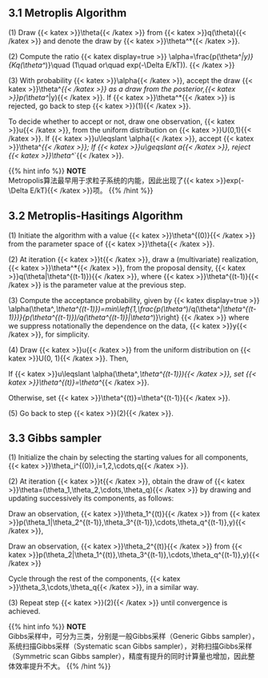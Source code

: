 ## 3.1 Metroplis Algorithm

$(1)$ Draw {{< katex >}}\theta{{< /katex >}} from {{< katex >}}q(\theta){{< /katex >}} and denote the draw by {{< katex >}}\theta^*{{< /katex >}}.

$(2)$ Compute the ratio 
{{< katex display=true >}}
\alpha=\frac{p(\theta^*|y)}{Kq(\theta^*)}\quad (1\quad or\quad exp(-\Delta E/kT)).
{{< /katex >}}

$(3)$ With probability {{< katex >}}\alpha{{< /katex >}}, accept the draw {{< katex >}}\theta^*{{< /katex >}} as a draw from the posterior,{{< katex >}}p(\theta^*|y){{< /katex >}}. If {{< katex >}}\theta^*{{< /katex >}} is rejected, go back to step {{< katex >}}(1){{< /katex >}}. 

To decide whether to accept or not, draw one observation, {{< katex >}}u{{< /katex >}}, from the uniform distribution on {{< katex >}}U(0,1){{< /katex >}}. If {{< katex >}}u\leqslant \alpha{{< /katex >}}, accept {{< katex >}}\theta^*{{< /katex >}}; If {{< katex >}}u\geqslant a{{< /katex >}}, reject {{< katex >}}\theta^*`{{< /katex >}}.

{{% hint info %}}
**NOTE**  
Metropolis算法最早用于求粒子系统的内能，因此出现了{{< katex >}}exp(-\Delta E/kT){{< /katex >}}项。
{{% /hint %}}

## 3.2 Metroplis-Hasitings Algorithm

$(1)$ Initiate the algorithm with a value {{< katex >}}\theta^{(0)}{{< /katex >}} from the parameter space of {{< katex >}}\theta{{< /katex >}}.

$(2)$ At iteration {{< katex >}}t{{< /katex >}}, draw a (multivariate) realization, {{< katex >}}\theta^*{{< /katex >}}, from the proposal density, {{< katex >}}q(\theta|\theta^{(t-1)}){{< /katex >}}, where {{< katex >}}\theta^{(t-1)}{{< /katex >}} is the parameter value at the previous step.

$(3)$ Compute the acceptance probability, given by
{{< katex display=true >}}
\alpha(\theta^*,\theta^{(t-1)})=min\left\{1,\frac{p(\theta^*)/q(\theta^*|\theta^{(t-1)})}{p(\theta^{(t-1)})/q(\theta^{(t-1)}|\theta^*)}\right\}
{{< /katex >}}
where we suppress notationally the dependence on the data, {{< katex >}}y{{< /katex >}}, for simplicity.

$(4)$ Draw {{< katex >}}u{{< /katex >}} from the uniform distribution on {{< katex >}}U(0, 1){{< /katex >}}. Then,

If {{< katex >}}u\leqslant \alpha(\theta^*,\theta^{(t-1)}){{< /katex >}}, set {{< katex >}}\theta^{(t)}=\theta^*{{< /katex >}}.

Otherwise, set {{< katex >}}\theta^{(t)}=\theta^{(t-1)}{{< /katex >}}.

$(5)$ Go back to step {{< katex >}}(2){{< /katex >}}.

## 3.3 Gibbs sampler

$(1)$ Initialize the chain by selecting the starting values for all components, {{< katex >}}\theta_i^{(0)},i=1,2,\cdots,q{{< /katex >}}.

$(2)$ At iteration {{< katex >}}t{{< /katex >}}, obtain the draw of {{< katex >}}\theta=(\theta_1,\theta_2,\cdots,\theta_q){{< /katex >}} by drawing and updating successively its components, as follows:

Draw an observation, {{< katex >}}\theta_1^{(t)}{{< /katex >}} from {{< katex >}}p(\theta_1|\theta_2^{(t-1)},\theta_3^{(t-1)},\cdots,\theta_q^{(t-1)},y){{< /katex >}},

Draw an observation, {{< katex >}}\theta_2^{(t)}{{< /katex >}} from {{< katex >}}p(\theta_2|\theta_1^{(t)},\theta_3^{(t-1)},\cdots,\theta_q^{(t-1)},y){{< /katex >}}

Cycle through the rest of the components, {{< katex >}}\theta_3,\cdots,\theta_q{{< /katex >}}, in a similar way.

$(3)$ Repeat step {{< katex >}}(2){{< /katex >}} until convergence is achieved.

{{% hint info %}}
**NOTE**  
Gibbs采样中，可分为三类，分别是一般Gibbs采样（Generic Gibbs sampler），系统扫描Gibbs采样（Systematic scan Gibbs sampler），对称扫描Gibbs采样（Symmetric scan Gibbs sampler），精度有提升的同时计算量也增加，因此整体效率提升不大。
{{% /hint %}}
